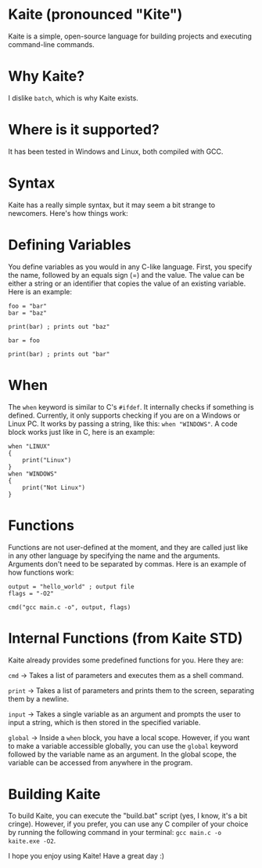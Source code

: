 # Kaite (pronounced "Kite")
Kaite is a simple, open-source language for building projects and executing command-line commands.

# Why Kaite?
I dislike `batch`, which is why Kaite exists.

# Where is it supported?
It has been tested in Windows and Linux, both compiled with GCC.

# Syntax
Kaite has a really simple syntax, but it may seem a bit strange to newcomers. Here's how things work:

# Defining Variables
You define variables as you would in any C-like language. First, you specify the name, followed by an equals sign (=) and the value. The value can be either a string or an identifier that copies the value of an existing variable. Here is an example:

```
foo = "bar"
bar = "baz"

print(bar) ; prints out "baz"

bar = foo

print(bar) ; prints out "bar"
```

# When
The `when` keyword is similar to C's `#ifdef`. It internally checks if something is defined. Currently, it only supports checking if you are on a Windows or Linux PC. It works by passing a string, like this: `when "WINDOWS"`. A code block works just like in C, here is an example:
```
when "LINUX"
{
    print("Linux")
}
when "WINDOWS"
{
    print("Not Linux")
}
```

# Functions
Functions are not user-defined at the moment, and they are called just like in any other language by specifying the name and the arguments. Arguments don't need to be separated by commas. Here is an example of how functions work:
```
output = "hello_world" ; output file
flags = "-O2"

cmd("gcc main.c -o", output, flags)
```

# Internal Functions (from Kaite STD)
Kaite already provides some predefined functions for you. Here they are:

`cmd` -> Takes a list of parameters and executes them as a shell command.

`print` -> Takes a list of parameters and prints them to the screen, separating them by a newline.

`input` -> Takes a single variable as an argument and prompts the user to input a string, which is then stored in the specified variable.

`global` -> Inside a `when` block, you have a local scope. However, if you want to make a variable accessible globally, you can use the `global` keyword followed by the variable name as an argument. In the global scope, the variable can be accessed from anywhere in the program.

# Building Kaite
To build Kaite, you can execute the "build.bat" script (yes, I know, it's a bit cringe). However, if you prefer, you can use any C compiler of your choice by running the following command in your terminal: `gcc main.c -o kaite.exe -O2`. 

I hope you enjoy using Kaite! Have a great day :)